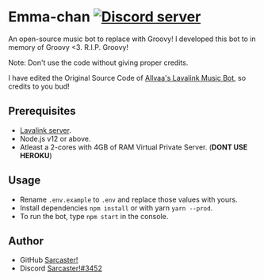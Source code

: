 # Emma-chan  <a href="https://discord.gg/PYRc5NC7H8"><img src="https://img.shields.io/discord/593119549080207361?color=5865F2&logo=discord&logoColor=white" alt="Discord server" /></a>
An open-source music bot to replace with Groovy! 
I developed this bot to in memory of Groovy <3. R.I.P. Groovy!

Note: Don't use the code without giving proper credits.

I have edited the Original Source Code of [Allvaa's Lavalink Music Bot](https://github.com/Allvaalavalink-musicbot), so credits to you bud!

## Prerequisites
- [Lavalink server](https://github.com/freyacodes/Lavalink#server-configuration).
- Node.js v12 or above.
- Atleast a 2-cores with 4GB of RAM Virtual Private Server. (**DONT USE HEROKU**)

## Usage
- Rename `.env.example` to `.env` and replace those values with yours.
- Install dependencies `npm install` or with yarn `yarn --prod`.
- To run the bot, type `npm start` in the console.

## Author
- GitHub [Sarcaster!](https://github.com/sarcasternub)
- Discord [Sarcaster!#3452](https://dsc.gg/sarcasters-suite)
